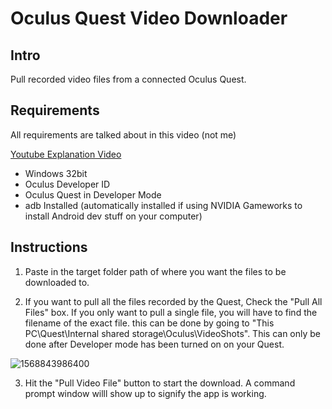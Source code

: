 # Oculus Quest Video Downloader

## Intro

Pull recorded video files from a connected Oculus Quest.

## Requirements

All requirements are talked about in this video (not me)

[Youtube Explanation Video](https://www.youtube.com/watch?v=B3FCC4EUhuA&t=288s)

- Windows 32bit
- Oculus Developer ID
- Oculus Quest in Developer Mode
- adb Installed (automatically installed if using NVIDIA Gameworks to install Android dev stuff on your computer)

## Instructions

1. Paste in the target folder path of where you want the files to be downloaded to.

2. If you want to pull all the files recorded by the Quest, Check the "Pull All Files" box. If you only want to pull a single file, you will have to find the filename of the exact file. this can be done by going to "This PC\Quest\Internal shared storage\Oculus\VideoShots". This can only be done after Developer mode has been turned on on your Quest.


![1568843986400](http://vltmedia.com/w382f/OQDLS1_.png)

3. Hit the "Pull Video File" button to start the download. A command prompt window willl show up to signify the app is working.